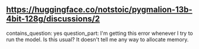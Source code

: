 ## https://huggingface.co/notstoic/pygmalion-13b-4bit-128g/discussions/2

contains_question: yes
question_part: I'm getting this error whenever I try to run the model.
Is this usual? It doesn't tell me any way to allocate memory.